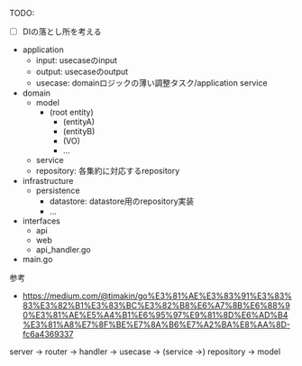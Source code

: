 TODO:
  - [ ] DIの落とし所を考える

- application
  - input: usecaseのinput
  - output: usecaseのoutput
  - usecase: domainロジックの薄い調整タスク/application service
- domain
  - model
    - (root entity)
      - (entityA)
      - (entityB)
      - (VO)
      - ...
  - service
  - repository: 各集約に対応するrepository
- infrastructure
  - persistence
    - datastore: datastore用のrepository実装
    - ...
- interfaces
  - api
  - web
  - api_handler.go
- main.go

参考

- https://medium.com/@timakin/go%E3%81%AE%E3%83%91%E3%83%83%E3%82%B1%E3%83%BC%E3%82%B8%E6%A7%8B%E6%88%90%E3%81%AE%E5%A4%B1%E6%95%97%E9%81%8D%E6%AD%B4%E3%81%A8%E7%8F%BE%E7%8A%B6%E7%A2%BA%E8%AA%8D-fc6a4369337


server -> router -> handler -> usecase -> (service ->) repository -> model
